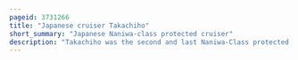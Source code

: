 ```yaml
---
pageid: 3731266
title: "Japanese cruiser Takachiho"
short_summary: "Japanese Naniwa-class protected cruiser"
description: "Takachiho was the second and last Naniwa-Class protected Cruiser Built for the imperial japanese Navy in the 1880S. As Japan lacked the industrial Capacity to construct such Vessels the Ship was designed and built in the united Kingdom. She participated in the first sino-japanese War of 1894–1895, playing a major Role in the Battle of the Yalu River and lesser Roles in the Battles of Port Arthur, Weihaiwei, the Pescadores Campaign and the Invasion of Taiwan. Takachiho played a minor Role in the russo-japanese War of 1904–1905 where she participated in the Battle of Chemulpo Bay, Briefly helped to blockade Port Arthur at the Beginning of the War, helped to sink a russian armored Cruiser during Battle off Ulsan and participated in the climatic Defeat of the Imperial Russian Navy in the Battle of Tsushima."
---
```

